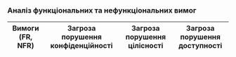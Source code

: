 ### Аналіз функціональних та нефункціональних вимог

| Вимоги (FR, NFR) | Загроза порушення конфіденційності | Загроза порушення цілісності | Загроза порушення доступності |
| :----:| :----: | :----: | :----: |
